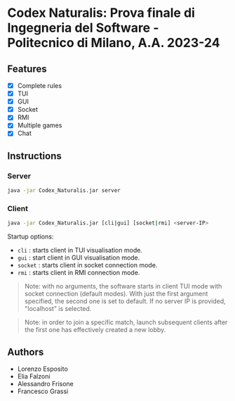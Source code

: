 # Codex Naturalis: Prova finale di Ingegneria del Software - Politecnico di Milano, A.A. 2023-24

## Features

- [x] Complete rules
- [x] TUI
- [x] GUI
- [x] Socket
- [x] RMI
- [x] Multiple games
- [x] Chat

## Instructions

### Server

```bash
java -jar Codex_Naturalis.jar server
```

### Client

```bash
java -jar Codex_Naturalis.jar [cli|gui] [socket|rmi] <server-IP>
``` 
Startup options:

- `cli` : starts client in TUI visualisation mode.
- `gui` : start client in GUI visualisation mode.
- `socket` : starts client in socket connection mode.
- `rmi` : starts client in RMI connection mode.

>Note: with no arguments, the software starts in client TUI mode with socket connection (default modes). With just the first argument specified, the second one is set to default. If no server IP is provided, "localhost" is selected.

>Note: in order to join a specific match, launch subsequent clients after the first one has effectively created a new lobby.

## Authors

- Lorenzo Esposito
- Elia Falzoni
- Alessandro Frisone
- Francesco Grassi
